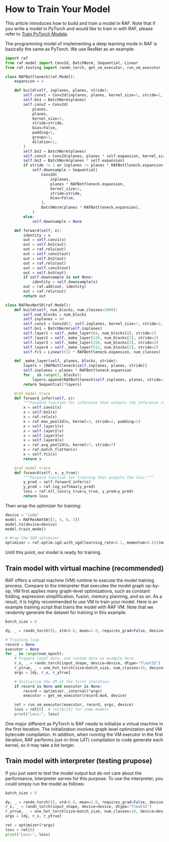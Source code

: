 <!--- Copyright Amazon.com, Inc. or its affiliates. All Rights Reserved. -->
<!--- SPDX-License-Identifier: Apache-2.0  -->

# How to Train Your Model

This article introduces how to build and train a model in RAF. Note that if you write a model in PyTorch and would like to train in with RAF, please refer to [Train PyTorch Modele](./Train-PyTorch-Model.md).

The programming model of implementing a deep learning mode in RAF is basically the same as PyTorch. We use ResNet as an example:

```python
import raf
from raf.model import Conv2d, BatchNorm, Sequential, Linear
from raf.testing import randn_torch, get_vm_executor, run_vm_executor

class RAFBottleneck(raf.Model):
    expansion = 4

    def build(self, inplanes, planes, stride):
        self.conv1 = Conv2d(inplanes, planes, kernel_size=1, stride=1, bias=False)
        self.bn1 = BatchNorm(planes)
        self.conv2 = Conv2d(
            planes,
            planes,
            kernel_size=3,
            stride=stride,
            bias=False,
            padding=1,
            groups=1,
            dilation=1,
        )
        self.bn2 = BatchNorm(planes)
        self.conv3 = Conv2d(planes, planes * self.expansion, kernel_size=1, stride=1, bias=False)
        self.bn3 = BatchNorm(planes * self.expansion)
        if stride != 1 or inplanes != planes * RAFBottleneck.expansion:
            self.downsample = Sequential(
                Conv2d(
                    inplanes,
                    planes * RAFBottleneck.expansion,
                    kernel_size=1,
                    stride=stride,
                    bias=False,
                ),
                BatchNorm(planes * RAFBottleneck.expansion),
            )
        else:
            self.downsample = None

    def forward(self, x):
        identity = x
        out = self.conv1(x)
        out = self.bn1(out)
        out = raf.relu(out)
        out = self.conv2(out)
        out = self.bn2(out)
        out = raf.relu(out)
        out = self.conv3(out)
        out = self.bn3(out)
        if self.downsample is not None:
            identity = self.downsample(x)
        out = raf.add(out, identity)
        out = raf.relu(out)
        return out

class RAFResNet50(raf.Model):
    def build(self, num_blocks, num_classes=1000):
        self.num_blocks = num_blocks
        self.inplanes = 64
        self.conv1 = Conv2d(3, self.inplanes, kernel_size=7, stride=2, padding=3, bias=False)
        self.bn1 = BatchNorm(self.inplanes)
        self.layer1 = self._make_layer(64, num_blocks[0], stride=1)
        self.layer2 = self._make_layer(128, num_blocks[1], stride=2)
        self.layer3 = self._make_layer(256, num_blocks[2], stride=2)
        self.layer4 = self._make_layer(512, num_blocks[3], stride=2)
        self.fc1 = Linear(512 * RAFBottleneck.expansion, num_classes)

    def _make_layer(self, planes, blocks, stride):
        layers = [RAFBottleneck(self.inplanes, planes, stride)]
        self.inplanes = planes * RAFBottleneck.expansion
        for _ in range(1, blocks):
            layers.append(RAFBottleneck(self.inplanes, planes, stride=1))
        return Sequential(*layers)

    @raf.model.trace
    def forward_infer(self, x):
        """Forward function for inference that outputs the inference result."""
        x = self.conv1(x)
        x = self.bn1(x)
        x = raf.relu(x)
        x = raf.max_pool2d(x, kernel=3, stride=2, padding=1)
        x = self.layer1(x)
        x = self.layer2(x)
        x = self.layer3(x)
        x = self.layer4(x)
        x = raf.avg_pool2d(x, kernel=7, stride=7)
        x = raf.batch_flatten(x)
        x = self.fc1(x)
        return x

    @raf.model.trace
    def forward(self, x, y_true):
        """Forward function for training that outputs the loss."""
        y_pred = self.forward_infer(x)
        y_pred = raf.log_softmax(y_pred)
        loss = raf.nll_loss(y_true=y_true, y_pred=y_pred)
        return loss
```

Then wrap the optimizer for training:

```python
device = "cuda"
model = RAFResNet50([3, 4, 6, 3])
model.to(device=device)
model.train_mode()

# Wrap the SGD optimizer.
optimizer = raf.optim.sgd.with_sgd(learning_rate=0.1, momentum=0.01)(model)
```

Until this point, our model is ready for training.

## Train model with virtual machine (recommended)

RAF offers a virtual machine (VM) runtime to execute the model training process. Compare to the interpreter that executes the model graph op-by-op, VM first applies many graph-level optimizations, such as constant folding, expression simplification, fusion, memory planning, and so on. As a result, it is highly recommended to use VM to train your model. Here is an example training script that trains the model with RAF VM. Note that we randomly generate the dataset for training in this example.

```python
batch_size = 8

dy, _ = randn_torch((), std=0.0, mean=1.0, requires_grad=False, device=device)  # dy = tensor(1.0)

# Training loop
record = None
executor = None
for _ in range(num_epoch):
    # Prepare input data, use random data as example here
    r_x, _ = randn_torch(input_shape, device=device, dtype="float32")
    r_ytrue, _ = one_hot_torch(size=batch_size, num_classes=10, device=device)
    args = [dy, r_x, r_ytrue]

    # Initialize the VM at the first iteration.
    if record is None and executor is None:
        record = optimizer._internal(*args)
        executor = get_vm_executor(record.mod, device)

    ret = run_vm_executor(executor, record, args, device)
    loss = ret[0]  # ret[0][0] for some models
    print("Loss:", loss)
```

One major different as PyTorch is RAF needs to initialize a virtual machine in the first iteration. The initialization involves graph level optimization and VM bytecode compilation. In addition, when running the VM executor in the first iteration, RAF performs just-in-time (JIT) compilation to code generate each kernel, so it may take a bit longer.

## Train model with interpreter (testing prupose)

If you just want to test the model output but do not care about the performance, interpreter serves for this purpose. To use the interpreter, you could simply run the model as follows:

```python
batch_size = 8

dy, _ = randn_torch((), std=0.0, mean=1.0, requires_grad=False, device=device)  # dy = tensor(1.0)
r_x, _ = randn_torch(input_shape, device=device, dtype="float32")
r_ytrue, _ = one_hot_torch(size=batch_size, num_classes=10, device=device)
args = [dy, r_x, r_ytrue]

ret = optimizer(*args)
loss = ret[0]
print("Loss:", loss)
```
